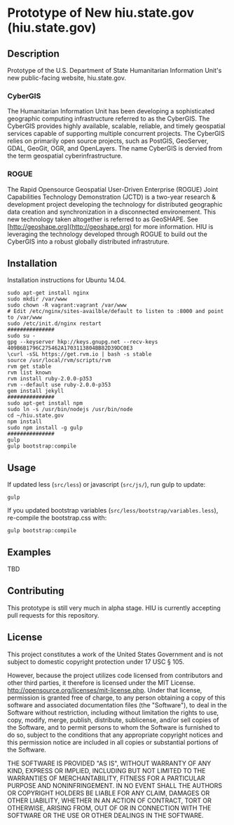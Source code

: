 Prototype of New hiu.state.gov (hiu.state.gov)
================

## Description

Prototype of the U.S. Department of State Humanitarian Information Unit's new public-facing website, hiu.state.gov.

### CyberGIS
The Humanitarian Information Unit has been developing a sophisticated geographic computing infrastructure referred to as the CyberGIS. The CyberGIS provides highly available, scalable, reliable, and timely geospatial services capable of supporting multiple concurrent projects.  The CyberGIS relies on primarily open source projects, such as PostGIS, GeoServer, GDAL, GeoGit, OGR, and OpenLayers.  The name CyberGIS is dervied from the term geospatial cyberinfrastructure.

### ROGUE
The Rapid Opensource Geospatial User-Driven Enterprise (ROGUE) Joint Capabilities Technology Demonstration (JCTD) is a two-year research & development project developing the technology for distributed geographic data creation and synchronization in a disconnected environement.  This new technology taken altogether is referred to as GeoSHAPE.  See [http://geoshape.org](http://geoshape.org) for more information.  HIU is leveraging the technology developed through ROGUE to build out the CyberGIS into a robust globally distributed infrastruture.

## Installation

Installation instructions for Ubuntu 14.04.

```Shell
sudo apt-get install nginx
sudo mkdir /var/www
sudo chown -R vagrant:vagrant /var/www
# Edit /etc/nginx/sites-availble/default to listen to :8000 and point to /var/www
sudo /etc/init.d/nginx restart
###############
sudo su -
gpg --keyserver hkp://keys.gnupg.net --recv-keys 409B6B1796C275462A1703113804BB82D39DC0E3
\curl -sSL https://get.rvm.io | bash -s stable
source /usr/local/rvm/scripts/rvm
rvm get stable
rvm list known
rvm install ruby-2.0.0-p353
rvm --default use ruby-2.0.0-p353
gem install jekyll
###############
sudo apt-get install npm
sudo ln -s /usr/bin/nodejs /usr/bin/node
cd ~/hiu.state.gov
npm install
sudo npm install -g gulp
###############
gulp
gulp bootstrap:compile
```

## Usage


If updated less (`src/less`) or javascript (`src/js/`), run gulp to update:

```
gulp
```

If you updated bootstrap variables (`src/less/bootstrap/variables.less`), re-compile the bootstrap.css with:

```
gulp bootstrap:compile
```

## Examples

TBD

## Contributing

This prototype is still very much in alpha stage.  HIU is currently accepting pull requests for this repository.

## License
This project constitutes a work of the United States Government and is not subject to domestic copyright protection under 17 USC § 105.

However, because the project utilizes code licensed from contributors and other third parties, it therefore is licensed under the MIT License. http://opensource.org/licenses/mit-license.php. Under that license, permission is granted free of charge, to any person obtaining a copy of this software and associated documentation files (the "Software"), to deal in the Software without restriction, including without limitation the rights to use, copy, modify, merge, publish, distribute, sublicense, and/or sell copies of the Software, and to permit persons to whom the Software is furnished to do so, subject to the conditions that any appropriate copyright notices and this permission notice are included in all copies or substantial portions of the Software.

THE SOFTWARE IS PROVIDED "AS IS", WITHOUT WARRANTY OF ANY KIND, EXPRESS OR IMPLIED, INCLUDING BUT NOT LIMITED TO THE WARRANTIES OF MERCHANTABILITY, FITNESS FOR A PARTICULAR PURPOSE AND NONINFRINGEMENT. IN NO EVENT SHALL THE AUTHORS OR COPYRIGHT HOLDERS BE LIABLE FOR ANY CLAIM, DAMAGES OR OTHER LIABILITY, WHETHER IN AN ACTION OF CONTRACT, TORT OR OTHERWISE, ARISING FROM, OUT OF OR IN CONNECTION WITH THE SOFTWARE OR THE USE OR OTHER DEALINGS IN THE SOFTWARE.
